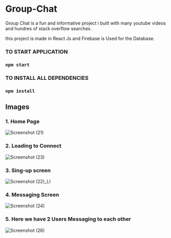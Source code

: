 # Group-Chat
Group Chat is a fun and informative project i built with many youtube videos and hundres of stack overflow searches.

this project is made in React Js and Firebase is Used for the Database.

### TO START APPLICATION 
### `npm start`

### TO INSTALL ALL DEPENDENCIES
### `npm install`

## Images

### 1. Home Page 
![Screenshot (21)](https://user-images.githubusercontent.com/64891042/152669026-37ce6381-a5ed-45de-b475-9a5610240aa4.png)

### 2. Loading to Connect 
![Screenshot (23)](https://user-images.githubusercontent.com/64891042/152669032-0ba8fa8c-6205-4cf9-b3e3-79d6ccec3df6.png)

### 3. Sing-up screen
![Screenshot (22)_LI](https://user-images.githubusercontent.com/64891042/152669038-d6379607-1792-4511-86cf-b6449342e84b.jpg)

### 4. Messaging Screen
![Screenshot (24)](https://user-images.githubusercontent.com/64891042/152669044-55ca9839-7366-428d-aafe-28aecbd8b715.png)

### 5. Here we have 2 Users Messaging to each other
![Screenshot (26)](https://user-images.githubusercontent.com/64891042/152669051-2b6bf942-7f00-487e-a4e9-ee410a0a5093.png)
